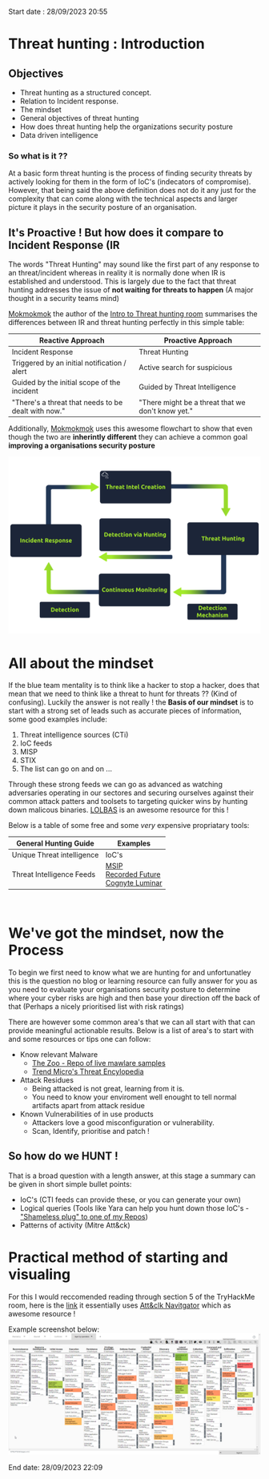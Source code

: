 Start date : 28/09/2023 20:55
# Threat hunting : Introduction

## Objectives

- Threat hunting as a structured concept.
- Relation to Incident response.
- The mindset
- General objectives of threat hunting
- How does threat hunting help the organizations security posture
- Data driven intelligence 

### So what is it ??

At a basic form threat hunting is the process of finding security threats by actively looking for them in the form of IoC's (indecators of compromise). However, that being said the above definition does not do it any just for the complexity that can come along with the technical aspects and larger picture it plays in the security posture of an organisation.

## It's Proactive ! But how does it compare to Incident Response (IR

The words "Threat Hunting" may sound like the first part of any response to an threat/incident whereas in reality it is normally done when IR is established and understood. This is largely due to the fact that threat hunting addresses the issue of **not waiting for threats to happen** (A major thought in a security teams mind)

[Mokmokmok](https://tryhackme.com/p/Mokmokmok) the author of the [Intro to Threat hunting room](https://tryhackme.com/room/introductiontothreathunting) summarises the differences between IR and threat hunting perfectly in this simple table:


|Reactive Approach	| Proactive Approach|
|---|---|
|Incident Response|	Threat Hunting|
|Triggered by an initial notification / alert	|Active search for suspicious| events that can become incidents|
|Guided by the initial scope of the incident	|Guided by Threat Intelligence|
|"There's a threat that needs to be dealt with now."	|"There might be a threat that we don't know yet."|

Additionally, [Mokmokmok](https://tryhackme.com/p/Mokmokmok)  uses this awesome flowchart to show that even though the two are **inherintly different** they can achieve a common goal **improving a organisations security posture**

![FlowChart](https://raw.githubusercontent.com/JayP232/CyberSecurityAwarenessMonth/main/ThreatHunting/assets/flow.png)

# All about the mindset

If the blue team mentality is to think like a hacker to stop a hacker, does that mean that we need to think like a threat to hunt for threats ?? (Kind of confusing). Luckily the answer is not really !  the **Basis of our mindset** is to start with a strong set of leads such as accurate pieces of information, some good examples include:
1. Threat intelligence sources (CTi)
2. IoC feeds
3. MISP
4. STIX
5. The list can go on and on ...

Through these strong feeds we can go as advanced as watching adversaries operating in our sectores and securing ourselves against their common attack patters and toolsets to targeting quicker wins by hunting down malicous binaries. [LOLBAS](https://lolbas-project.github.io/) is an awesome resource for this !

Below is a table of some free and some *very* expensive propriatary tools:

|General Hunting Guide|Examples|
|---|---|
|Unique Threat intelligence|IoC's|
|Threat Intelligence Feeds|[MSIP](https://tryhackme.com/room/misp) <br> [Recorded Future](https://www.recordedfuture.com/)<br>[Cognyte Luminar](https://www.cognyte.com/cyber-threat-discovery/cyber-threat-intelligence/)|

<br>

# We've got the mindset, now the Process

To begin we first need to know what we are hunting for and unfortunatley this is the question no blog or learning resource can fully answer for you as you need to evaluate your organisations security posture to determine where your cyber risks are high and then base your direction off the back of that (Perhaps a nicely prioritised list with risk ratings)

There are however some common area's that we can all start with that can provide meaningful actionable results. Below is a list of area's to start with and some resources or tips one can follow:

- Know relevant Malware
	- [The Zoo - Repo of live mawlare samples ](https://github.com/ytisf/theZoo)
	- [Trend Micro's Threat Encylopedia](https://www.trendmicro.com/vinfo/us/threat-encyclopedia/)
- Attack Residues
	- Being attacked is not great, learning from it is.
	- You need to know your enviroment well enought to tell normal artifacts apart from attack residue
- Known Vulnerabilities of in use products
	- Attackers love a good misconfiguration or vulnerability.
	- Scan, Identify, prioritise and patch !

## So how do we HUNT !

That is a broad question with a length answer, at this stage a summary can be given in short simple bullet points:

- IoC's (CTI feeds can provide these, or you can generate your own)
- Logical queries (Tools like Yara can help you hunt down those IoC's - ["Shameless plug" to one of my Repos](https://github.com/JayP232/DynamicRedlineYaraScan))
- Patterns of activity (Mitre Att&ck)

# Practical method of starting and visualing

For this I would reccomended reading through section 5 of the TryHackMe room, here is the [link](https://tryhackme.com/room/introductiontothreathunting) it essentially uses [Att&clk Navitgator](https://mitre-attack.github.io/attack-navigator/) which as awesome resource !

Example screenshot below:
![Att&ckMap](https://raw.githubusercontent.com/JayP232/CyberSecurityAwarenessMonth/main/ThreatHunting/assets/attack.png)

End date: 28/09/2023 22:09
